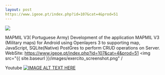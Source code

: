 ```yaml
---
layout: post
https://www.igeoe.pt/index.php?id=107&cat=4&prod=51
---
```

<img src="{{ site.baseurl }}/images/logo_cigoe.jpg">


MAPMIL V3( Portuguese Army)
Development of the application MAPMIL V3 (Military maps) for Android using Openlayers 3 to
supporting map, JavaScript, SQLite(Native) PostGres to perform CRUD operations on Server.
WebSite: <a href="url">https://www.igeoe.pt/index.php?id=107&cat=4&prod=51</a>
<img src="{{ site.baseurl }}/images/exercito_screenshot.png" /
>
Youtube
[![IMAGE ALT TEXT HERE](http://img.youtube.com/vi/U5FMjtNA4ts/0.jpg)](https://www.youtube.com/watch?v=U5FMjtNA4ts)



